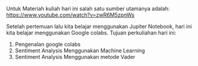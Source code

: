 Untuk Materiah kuliah hari ini salah satu sumber utamanya adalah: https://www.youtube.com/watch?v=zwR6M5zpnWs

Setelah pertemuan lalu kita belajar menggunakan Jupiter Notebook, hari ini kita belajar menggunakan Google colabs.
Tujuan perkuliahan hari ini:
1. Pengenalan google colabs
2. Sentiment Analysis Menggunakan Machine Learning
3. Sentiment Analysis Menggunakan metode Vader
